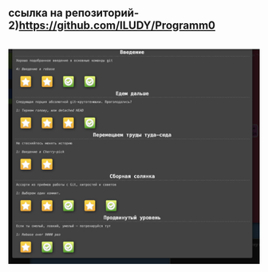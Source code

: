 ссылка на репозиторий- 2)https://github.com/ILUDY/Programm0
---
</br>![Пройденная обучалка](Снимок.png)

